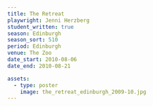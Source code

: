 ```yaml
---
title: The Retreat
playwright: Jenni Herzberg
student_written: true
season: Edinburgh
season_sort: 510
period: Edinburgh
venue: The Zoo
date_start: 2010-08-06
date_end: 2010-08-21

assets:
  - type: poster
    image: the_retreat_edinburgh_2009-10.jpg
---
```

